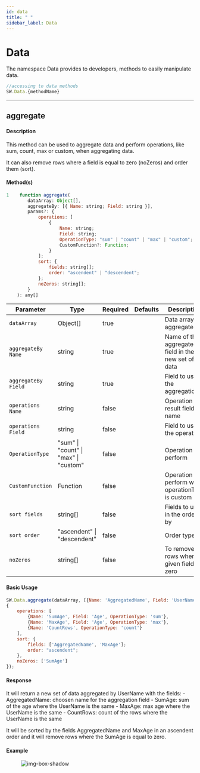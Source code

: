 ```yaml
---
id: data
title: " "
sidebar_label: Data
---
```


# Data

The namespace Data provides to developers, methods to easily manipulate data.

```javascript
//accessing to data methods
SW.Data.{methodName}
```

---

## aggregate

#### Description

This method can be used to aggregate data and perform operations, like sum, count, max or custom, when aggregating data.

It can also remove rows where a field is equal to zero (noZeros) and order them (sort).

#### Method(s)

```javascript
1    function aggregate(
        dataArray: Object[],
        aggregateBy: [{ Name: string; Field: string }],
        params?: {
            operations: [
                {
                    Name: string;
                    Field: string;
                    OperationType: "sum" | "count" | "max" | "custom";
                    CustomFunction?: Function;
                }
            ];
            sort: {
                fields: string[];
                order: "ascendent" | "descendent";
            };
            noZeros: string[];
        }
    ): any[]
```

<table className="custom-table">
    <thead>
        <tr>
            <th>Parameter</th>
            <th>Type</th>
            <th>Required</th>
            <th>Defaults</th>
            <th>Description</th>
        </tr>
    </thead>
    <tbody>
        <tr className="selected">
            <td><code>dataArray</code></td>
            <td>Object[]</td>
            <td>true</td>
            <td></td>
            <td>Data array to aggregate</td>
        </tr>
        <tr className="selected">
            <td><code>aggregateBy Name</code></td>
            <td>string</td>
            <td>true</td>
            <td></td>
            <td>Name of the aggregated field in the new set of data</td>
        </tr>
        <tr className="selected">
            <td><code>aggregateBy Field</code></td>
            <td>string</td>
            <td>true</td>
            <td></td>
            <td>Field to use in the aggregation</td>
        </tr>
        <tr className="selected">
            <td><code>operations Name</code></td>
            <td>string</td>
            <td>false</td>
            <td></td>
            <td>Operation result field name</td>
        </tr>
        <tr className="selected">
            <td><code>operations Field</code></td>
            <td>string</td>
            <td>false</td>
            <td></td>
            <td>Field to use in the operation</td>
        </tr>
        <tr className="selected">
            <td><code>OperationType</code></td>
            <td>"sum" | "count" | "max" | "custom"</td>
            <td>false</td>
            <td></td>
            <td>Operation to perform</td>
        </tr>
        <tr className="selected">
            <td><code>CustomFunction</code></td>
            <td>Function</td>
            <td>false</td>
            <td></td>
            <td>Operation to perform when operationType is custom</td>
        </tr>
        <tr className="selected">
            <td><code>sort fields</code></td>
            <td>string[]</td>
            <td>false</td>
            <td></td>
            <td>Fields to use in the order by</td>
        </tr>
        <tr className="selected">
            <td><code>sort order</code></td>
            <td>"ascendent" | "descendent"</td>
            <td>false</td>
            <td></td>
            <td>Order type</td>
        </tr>
        <tr className="selected">
            <td><code>noZeros</code></td>
            <td>string[]</td>
            <td>false</td>
            <td></td>
            <td>To remove rows where a given field is zero</td>
        </tr>
    </tbody>
</table>

#### Basic Usage

```javascript
SW.Data.aggregate(dataArray, [{Name: 'AggregatedName', Field: 'UserName'}],
{
    operations: [
        {Name: 'SumAge', Field: 'Age', OperationType: 'sum'},
        {Name: 'MaxAge', Field: 'Age', OperationType: 'max'},
        {Name: 'CountRows', OperationType: 'count'}
    ],
    sort: {
        fields: ['AggregatedName', 'MaxAge'];
        order: "ascendent";
    },
    noZeros: ['SumAge']
});
```

#### Response

It will return a new set of data aggregated by UserName with the fields: - AggregatedName: choosen name for the aggregation field - SumAge: sum of the age where the UserName is the same - MaxAge: max age where the UserName is the same - CountRows: count of the rows where the UserName is the same

It will be sorted by the fields AggregatedName and MaxAge in an ascendent order and it will remove rows where the SumAge is equal to zero.

#### Example

<figure>

![img-box-shadow](/img/sdk/data/aggregate_method.png)

<figcaption></figcaption>
</figure>
